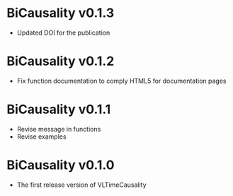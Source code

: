 # BiCausality v0.1.3
* Updated DOI for the publication

# BiCausality v0.1.2
* Fix function documentation to comply HTML5 for documentation pages

# BiCausality v0.1.1
* Revise message in functions
* Revise examples

# BiCausality v0.1.0
* The first release version of VLTimeCausality
